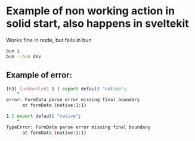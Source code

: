 # Example of non working action in solid start, also happens in sveltekit

Works fine in node, but fails in bun

```bash
bun i
bun --bun dev
```

## Example of error:

```bash
[h3] [unhandled] 1 | export default "native";
    ^
error: FormData parse error missing final boundary
      at formData (native:1:1)

1 | export default "native";
    ^
TypeError: FormData parse error missing final boundary
      at formData (native:1:1)
```
